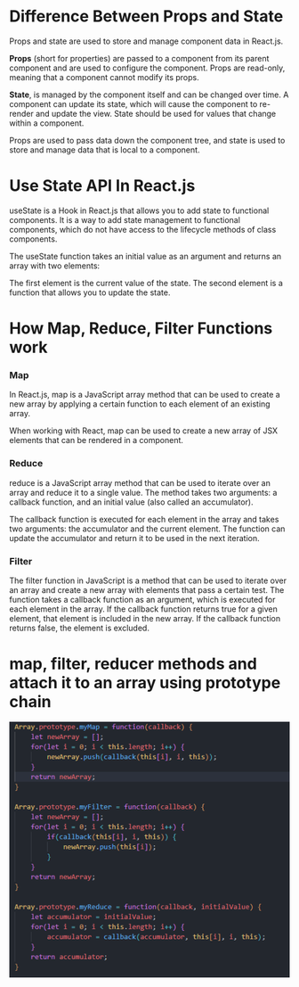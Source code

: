 <h1>Difference Between Props and State</h1>
<p>Props and state are used to store and manage component data in React.js.

<b>Props</b> (short for properties) are passed to a component from its parent component and are used to configure the component. Props are read-only, meaning that a component cannot modify its props.

<b>State</b>,  is managed by the component itself and can be changed over time. A component can update its state, which will cause the component to re-render and update the view. State should be used for values that change within a component.

Props are used to pass data down the component tree, and state is used to store and manage data that is local to a component.</p>

<h1>Use State API In React.js</h1>
<p>useState is a Hook in React.js that allows you to add state to functional components. It is a way to add state management to functional components, which do not have access to the lifecycle methods of class components.

The useState function takes an initial value as an argument and returns an array with two elements:

The first element is the current value of the state.
The second element is a function that allows you to update the state.</p>

<h1> How Map, Reduce, Filter Functions work</h1>
<h3>Map</h3>
<p>In React.js, map is a JavaScript array method that can be used to create a new array by applying a certain function to each element of an existing array.

When working with React, map can be used to create a new array of JSX elements that can be rendered in a component.</p>
<h3>Reduce</h3>
<p>reduce is a JavaScript array method that can be used to iterate over an array and reduce it to a single value. The method takes two arguments: a callback function, and an initial value (also called an accumulator).

The callback function is executed for each element in the array and takes two arguments: the accumulator and the current element. The function can update the accumulator and return it to be used in the next iteration.</p>

<h3>Filter </h3>
<p>The filter function in JavaScript is a method that can be used to iterate over an array and create a new array with elements that pass a certain test. The function takes a callback function as an argument, which is executed for each element in the array. If the callback function returns true for a given element, that element is included in the new array. If the callback function returns false, the element is excluded.</p>

<h1>map, filter, reducer methods and attach it to an array using prototype chain</h1>

<img src="code.png"/>